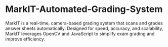 # MarkIT-Automated-Grading-System
MarkIT is a real-time, camera-based grading system that scans and grades answer sheets automatically. Designed for speed, accuracy, and scalability, MarkIT leverages OpenCV and JavaScript to simplify exam grading and improve efficiency.
